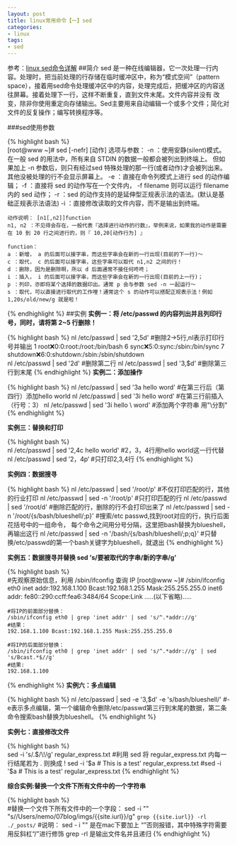 ```yaml
---
layout: post
title: linux常用命令【一】sed
categories:
- linux
tags:
- sed
---
```

参考：<a href="http://www.cnblogs.com/ggjucheng/archive/2013/01/13/2856901.html">linux sed命令详解</a>
##简介
sed 是一种在线编辑器，它一次处理一行内容。处理时，把当前处理的行存储在临时缓冲区中，称为“模式空间”（pattern space），接着用sed命令处理缓冲区中的内容，处理完成后，把缓冲区的内容送往屏幕。接着处理下一行，这样不断重复，直到文件末尾。文件内容并没有 改变，除非你使用重定向存储输出。Sed主要用来自动编辑一个或多个文件；简化对文件的反复操作；编写转换程序等。

###sed使用参数

{% highlight bash %}	
	[root@www ~]# sed [-nefr] [动作]
	选项与参数：
	-n ：使用安静(silent)模式。在一般 sed 的用法中，所有来自 STDIN 的数据一般都会被列出到终端上。
	但如果加上 -n 参数后，则只有经过sed 特殊处理的那一行(或者动作)才会被列出来。其他没被处理的行不会显示屏幕上。
	-e ：直接在命令列模式上进行 sed 的动作编辑；
	-f ：直接将 sed 的动作写在一个文件内， -f filename 则可以运行 filename 内的 sed 动作；
	-r ：sed 的动作支持的是延伸型正规表示法的语法。(默认是基础正规表示法语法)
	-i ：直接修改读取的文件内容，而不是输出到终端。
	
	动作说明： [n1[,n2]]function
	n1, n2 ：不见得会存在，一般代表『选择进行动作的行数』，举例来说，如果我的动作是需要在 10 到 20 行之间进行的，则『 10,20[动作行为] 』
	
	function：
	a ：新增， a 的后面可以接字串，而这些字串会在新的一行出现(目前的下一行)～
	c ：取代， c 的后面可以接字串，这些字串可以取代 n1,n2 之间的行！
	d ：删除，因为是删除啊，所以 d 后面通常不接任何咚咚；
	i ：插入， i 的后面可以接字串，而这些字串会在新的一行出现(目前的上一行)；
	p ：列印，亦即将某个选择的数据印出。通常 p 会与参数 sed -n 一起运行～
	s ：取代，可以直接进行取代的工作哩！通常这个 s 的动作可以搭配正规表示法！例如 1,20s/old/new/g 就是啦！
{% endhighlight %}
##实例
**实例一：将 /etc/passwd 的内容列出并且列印行号，同时，请将第 2~5 行删除！**

{% highlight bash %}
	nl /etc/passwd | sed '2,5d' #删除2->5行,nl表示打印行号并输出
	1 root:x:0:0:root:/root:/bin/bash
	6 sync:x:5:0:sync:/sbin:/bin/sync
	7 shutdown:x:6:0:shutdown:/sbin:/sbin/shutdown	
	nl /etc/passwd | sed '2d' #删除第二行
	nl /etc/passwd | sed '3,$d' #删除第三行到末尾
{% endhighlight %}
**实例二：添加操作**
	
{% highlight bash %}
	nl /etc/passwd | sed '3a hello word' #在第三行后（第四行）添加hello world
	nl /etc/passwd | sed '3i hello word' #在第三行前插入（行号：3）
	nl /etc/passwd | sed '3i hello \ word' #添加两个字符串 用"\分割"
{% endhighlight %}
	
**实例三：替换和打印**

{% highlight bash %}	
	nl /etc/passwd | sed '2,4c hello world' #2，3，4行用hello world这一行代替
	nl /etc/passwd | sed ’2，4p‘ #只打印2,3,4行
{% endhighlight %}
	
**实例四：数据搜寻**

{% highlight bash %}
  	nl /etc/passwd | sed '/root/p' #不仅打印匹配的行，其他的行业打印
  	nl /etc/passwd | sed -n '/root/p' #只打印匹配的行
  	nl /etc/passwd | sed '/root/d' #删除匹配的行，删除的行不会打印出来了
   	nl /etc/passwd | sed -n '/root/{s/bash/blueshell/;p}' #搜索/etc passwd,找到root对应的行，执行后面花括号中的一组命令，
   	每个命令之间用分号分隔，这里把bash替换为blueshell，再输出这行
	nl /etc/passwd | sed -n '/bash/{s/bash/blueshell/;p;q}' #只替换/etc/passwd的第一个bash关键字为blueshell，就退出 
{% endhighlight %}
	
**实例五：数据搜寻并替换 sed 's/要被取代的字串/新的字串/g'**

{% highlight bash %}    
    #先观察原始信息，利用 /sbin/ifconfig 查询 IP
    [root@www ~]# /sbin/ifconfig eth0
	inet addr:192.168.1.100 Bcast:192.168.1.255 Mask:255.255.255.0
	inet6 addr: fe80::290:ccff:fea6:3484/64 Scope:Link
	.....(以下省略).....	
	
	#将IP的前面部分替换：
	/sbin/ifconfig eth0 | grep 'inet addr' | sed 's/^.*addr://g'
	#结果：
	192.168.1.100 Bcast:192.168.1.255 Mask:255.255.255.0
	
	#将IP的后面部分替换：
	/sbin/ifconfig eth0 | grep 'inet addr' | sed 's/^.*addr://g' | sed 's/Bcast.*$//g'
	#结果:
	192.168.1.100
{% endhighlight %}
**实例六：多点编辑**

{% highlight bash %}
	nl /etc/passwd | sed -e '3,$d' -e 's/bash/blueshell/'
	#-e表示多点编辑，第一个编辑命令删除/etc/passwd第三行到末尾的数据，第二条命令搜索bash替换为blueshell。
{% endhighlight %}
	
**实例七：直接修改文件**
   
{% highlight bash %}	
  	sed -i 's/\.$/\!/g' regular_express.txt #利用 sed 将 regular_express.txt 内每一行结尾若为 . 则换成 !
   	sed -i '$a # This is a test' regular_express.txt #sed -i '$a # This is a test' regular_express.txt
{% endhighlight %}
   	
**综合实例:替换一个文件下所有文件中的一个字符串**

{% highlight bash %}	
	#替换一个文件下所有文件中的一个字段：
	sed -i "" "s/\/Users\/nemo\/07blog\/imgs/{{site.iurl}}/g" `grep {{site.iurl}} -rl ./_posts/`
	#说明：
 	sed - i "" 是在mac下要加上 “”否则报错，其中特殊字符需要用反斜杠“/”进行修饰 
 	grep -rl 是输出文件名并且递归
{% endhighlight %}
   	
   

	


	
